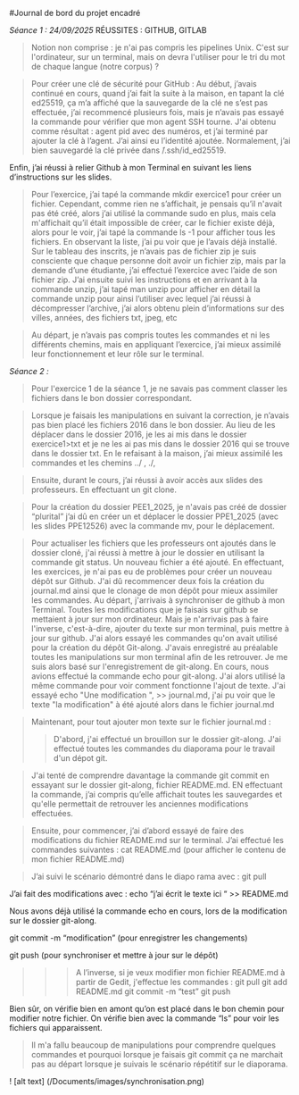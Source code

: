 #Journal de bord du projet encadré

*Séance 1 : 24/09/2025*
RÉUSSITES : GITHUB, GITLAB

>Notion non comprise : je n'ai pas compris les pipelines Unix. 
C'est sur l'ordinateur, sur un terminal, mais on devra l'utiliser pour le tri du mot de chaque langue (notre corpus) ? 

>Pour créer une clé de sécurité pour GitHub : 
Au début, j’avais continué en cours, quand j’ai fait la suite à la maison, en tapant la clé ed25519, ça m’a affiché que la sauvegarde de la clé ne s’est pas effectuée, j’ai recommencé plusieurs fois, mais je n’avais pas essayé la commande pour vérifier que mon agent SSH tourne. J'ai obtenu comme résultat : agent pid avec des numéros, et j’ai terminé par ajouter la clé à l’agent. J’ai ainsi eu l’identité ajoutée.
Normalement, j’ai bien sauvegardé la clé privée dans ̃/.ssh/id_ed25519.

Enfin, j’ai réussi à relier Github à mon Terminal en suivant les liens d’instructions sur les slides.

>Pour l’exercice, j’ai tapé la commande mkdir exercice1 pour créer un fichier. Cependant, comme rien ne s’affichait, je pensais qu’il n'avait pas été créé, alors j’ai utilisé la commande sudo en plus, mais cela m'affichait qu’il était impossible de créer, car le fichier existe déjà, alors pour le voir, j’ai tapé la commande ls -1 pour afficher tous les fichiers. En observant la liste, j’ai pu voir que je l’avais déjà installé. Sur le tableau des inscrits, je n’avais pas de fichier zip je suis consciente que chaque personne doit avoir un fichier zip, mais par la demande d’une étudiante, j’ai effectué l’exercice avec l’aide de son fichier zip.
J’ai ensuite suivi les instructions et en arrivant à la commande unzip, j’ai tapé man unzip pour afficher en détail la commande unzip pour ainsi l’utiliser avec lequel j’ai réussi à décompresser l’archive, j’ai alors obtenu plein d’informations sur des villes, années, des fichiers txt, jpeg, etc


>Au départ, je n’avais pas compris toutes les commandes et ni les différents chemins, mais en appliquant l’exercice, j’ai mieux assimilé leur fonctionnement et leur rôle sur le terminal.


*Séance 2 :*
>Pour l'exercice 1 de la séance 1, je ne savais pas comment classer les fichiers dans le bon dossier correspondant.

>Lorsque je faisais les manipulations en suivant la correction, je n’avais pas bien placé les fichiers 2016 dans le bon dossier. Au lieu de les déplacer dans le dossier 2016, je les ai mis dans le dossier  exercice1>txt et je ne les ai pas mis dans le dossier 2016 qui se trouve dans le dossier txt. En le refaisant à la maison, j’ai mieux assimilé les commandes et les chemins ../ ,  ./,

>Ensuite, durant le cours, j’ai réussi à avoir accès aux slides des professeurs. En effectuant un git clone.

>Pour la création du dossier PEE1_2025, je n'avais pas créé de dossier “plurital” j’ai dû en créer un et déplacer le dossier PPE1_2025 (avec les slides PPE12526) avec la commande mv, pour le déplacement.

>Pour actualiser les fichiers que les professeurs ont ajoutés dans le dossier cloné, j'ai réussi à mettre à jour le dossier en utilisant la commande git status. Un nouveau fichier a été ajouté. En effectuant, les exercices, je n'ai pas eu de problèmes pour créer un nouveau dépôt sur Github. J'ai dû recommencer deux fois la création du journal.md ainsi que le clonage de mon dépôt pour mieux assimiler les commandes. Au départ, j'arrivais à synchroniser de github à mon Terminal. Toutes les modifications que je faisais sur github se mettaient à jour sur mon ordinateur. Mais je n'arrivais pas à faire l'inverse, c'est-à-dire, ajouter du texte sur mon terminal, puis mettre à jour sur github. J'ai alors essayé les commandes qu'on avait utilisé pour la création du dépôt Git-along. J'avais enregistré au préalable toutes les manipulations sur mon terminal afin de les retrouver. Je me suis alors basé sur l'enregistrement de git-along. En cours, nous avions effectué la commande echo pour git-along. J'ai alors utilisé la même commande pour voir comment fonctionne l'ajout de texte. J'ai essayé echo "Une modification ", >> journal.md, j'ai pu voir que le texte "la modification" à été ajouté alors dans le fichier journal.md

>Maintenant, pour tout ajouter mon texte sur le fichier journal.md :
>> D'abord, j'ai effectué un brouillon sur le dossier git-along. J'ai effectué toutes les commandes du diaporama pour le travail d'un dépot git.

>J'ai tenté de comprendre davantage la commande git commit en essayant sur le dossier git-along, fichier README.md. EN effectuant la commande, j’ai compris qu’elle affichait toutes les sauvegardes et qu'elle permettait de retrouver les anciennes modifications effectuées.

>Ensuite, pour commencer, j’ai d’abord essayé de faire des modifications du fichier README.md sur le terminal. J’ai effectué les commandes suivantes : 
cat README.md 
(pour afficher le contenu de mon fichier README.md)

>J’ai suivi le scénario démontré dans le diapo
rama avec : 
git pull

J’ai fait des modifications avec :
echo “j’ai écrit le texte ici “ >> README.md

Nous avons déjà utilisé la commande echo en cours, lors de la modification sur le dossier git-along.

git commit -m “modification” 
(pour enregistrer les changements)

git push (pour synchroniser et mettre à jour sur le dépôt)


>>> A l’inverse, si je veux modifier mon fichier README.md à partir de Gedit, j'effectue les commandes : 
git pull
git add README.md
git commit -m “test”
git push

Bien sûr, on vérifie bien en amont qu’on est placé dans le bon chemin pour modifier notre fichier. On vérifie bien avec la commande “ls” pour voir les fichiers qui apparaissent.

> Il m'a fallu beaucoup de manipulations pour comprendre quelques commandes et pourquoi lorsque je faisais git commit ça ne marchait pas au départ lorsque je suivais le scénario répétitif sur le diaporama.

! [alt text] (/Documents/images/synchronisation.png)




